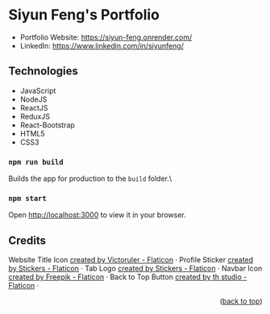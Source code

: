 # Siyun Feng's Portfolio

<p id='readme-top'></p>

- Portfolio Website: https://siyun-feng.onrender.com/
- LinkedIn: https://www.linkedin.com/in/siyunfeng/

## Technologies

- JavaScript
- NodeJS
- ReactJS
- ReduxJS
- React-Bootstrap
- HTML5
- CSS3

### `npm run build`

Builds the app for production to the `build` folder.\

### `npm start`

Open [http://localhost:3000](http://localhost:3000) to view it in your browser.

## Credits

Website Title Icon
<a href="https://www.flaticon.com/free-icons/woman" title="woman icons">created by Victoruler - Flaticon</a> ·
Profile Sticker
<a href="https://www.flaticon.com/free-stickers/profile" title="profile stickers">created by Stickers - Flaticon</a> ·
Tab Logo
<a href="https://www.flaticon.com/free-stickers/girl" title="girl stickers">created by Stickers - Flaticon</a> ·
Navbar Icon
<a href="https://www.flaticon.com/free-icons/mail" title="mail icons">created by Freepik - Flaticon</a> ·
Back to Top Button
<a href="https://www.flaticon.com/free-icons/top" title="top icons">created by th studio - Flaticon</a> ·

<p align="right">(<a href="#readme-top">back to top</a>)</p>

